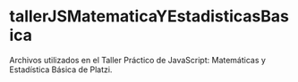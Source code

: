 # tallerJSMatematicaYEstadisticasBasica
Archivos utilizados en el Taller Práctico de JavaScript: Matemáticas y Estadística Básica de Platzi.
